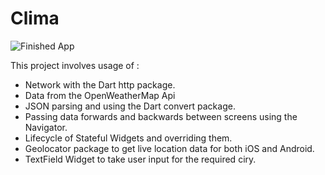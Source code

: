 

# Clima

![Finished App](https://github.com/londonappbrewery/Images/blob/master/clima-demo.gif)

This project involves usage of :
- Network with the Dart http package.
- Data from the OpenWeatherMap Api 
- JSON parsing and using the Dart convert package.
- Passing data forwards and backwards between screens using the Navigator.
- Lifecycle of Stateful Widgets and overriding them.
- Geolocator package to get live location data for both iOS and Android.
- TextField Widget to take user input for the required ciry.



